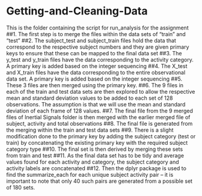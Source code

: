 # Getting-and-Cleaning-Data
This is the folder containing the script for run_analysis for the assignment
##1.	The first step is to merge the files within the data sets of “train” and “test”
##2.	The subject_test and subject_train files hold the data that correspond to the respective subject numbers and they are given primary keys to ensure that these can be mapped to the final data set
##3.	The y_test and y_train files have the data corresponding to the activity category. A primary key is added based on the integer sequencing
##4.	The X_test and X_train files have the data corresponding to the entire observational data set. A primary key is added based on the integer sequencing
##5.	These 3 files are then merged using the primary  key.
##6.	The 9 files in each of the train and test data sets are then explored to allow the respective mean and standard deviation values to be added to each set of 128 observations. The assumption is that we will use the mean and standard deviation of each frame of 128 values.
##7.	The final file from the 9 merged files of Inertial Signals folder is then merged with the earlier merged file of subject, activity and total observations
##8.	The final file is generated from the merging within the train and test data sets
##9.	There is a slight modification done to the primary key by adding the subject category (test or train) by concatenating the existing primary key with the required subject category type
##10.	The final set is then derived by merging these sets from train and test
##11.	As the final data set has to be tidy and average values found for each activity and category, the subject category and activity labels are concatenated
##12.	Then the dplyr package is used to find the summarize_each for each unique subject activity pair – it is important to note that only 40 such pairs are generated from a possible set of 180 sets.

